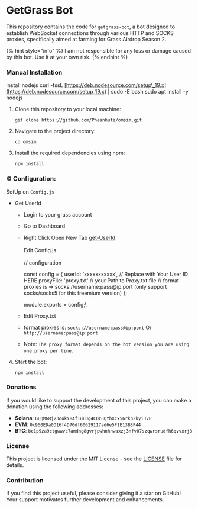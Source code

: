 # GetGrass Bot

This repository contains the code for `getgrass-bot`, a bot designed to establish WebSocket connections through various HTTP and SOCKS proxies, specifically aimed at farming for Grass Airdrop Season 2.

{% hint style="info" %}
I am not responsible for any loss or damage caused by this bot. Use it at your own risk.
{% endhint %}

### Manual Installation

install nodejs curl -fssL [https://deb.nodesource.com/setup\_19.x](https://deb.nodesource.com/setup_19.x) | sudo -E bash sudo apt install -y nodejs

1.  Clone this repository to your local machine:

    ```
    git clone https://github.com/Pheanhutz/omsim.git
    ```
2.  Navigate to the project directory:

    ```
    cd omsim
    ```
3.  Install the required dependencies using npm:

    ```
    npm install
    ```

### ⚙️ Configuration:

SetUp on `Config.js`

* Get UserId
  * Login to your grass account
  * Go to Dashboard
  *   Right Click Open New Tab [get-UserId](https://api.getgrass.io/retrieveUser)\
      \
      Edit Config.js\
      \
      // configuration

      const config = { userId: 'xxxxxxxxxxx', // Replace with Your User ID HERE proxyFile: 'proxy.txt' // your Path to Proxy.txt file // format proxies is => socks://username:pass@ip:port (only support socks/socks5 for this freemium version) };

      module.exports = config;\

  * Edit Proxy.txt
  * format proxies is: `socks://username:pass@ip:port` Or `http://username:pass@ip:port`
  * Note: `The proxy format depends on the bot version you are using one proxy per line`.

4.  Start the bot:

    ```
    npm install
    ```

### Donations

If you would like to support the development of this project, you can make a donation using the following addresses:

* **Solana**: `GLQMG8j23ookY8Af1uLUg4CQzuQYhXcx56rkpZkyiJvP`
* **EVM**: `0x960EDa0D16f4D70df60629117ad6e5F1E13B8F44`
* **BTC**: `bc1p9za9ctgwwvc7amdng8gvrjpwhnhnwaxzj3nfv07szqwrsrudfh6qvvxrj8`

### License

This project is licensed under the MIT License - see the [LICENSE](https://github.com/dante4rt/getgrass-bot/blob/main/LICENSE) file for details.

### Contribution

If you find this project useful, please consider giving it a star on GitHub! Your support motivates further development and enhancements.
